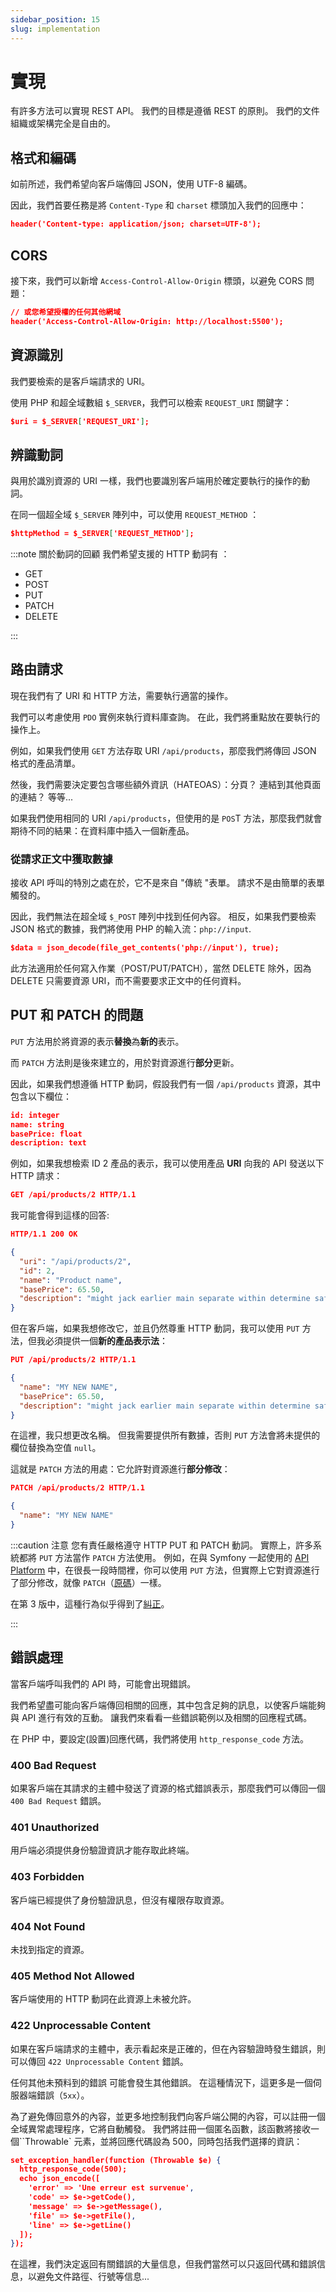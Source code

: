 ```yaml
---
sidebar_position: 15
slug: implementation
---
```


# 實現

有許多方法可以實現 REST API。 我們的目標是遵循 REST 的原則。 我們的文件組織或架構完全是自由的。

## 格式和編碼

如前所述，我們希望向客戶端傳回 JSON，使用 UTF-8 編碼。

因此，我們首要任務是將 `Content-Type` 和 `charset` 標頭加入我們的回應中：

```json
header('Content-type: application/json; charset=UTF-8');
```

## CORS

接下來，我們可以新增 `Access-Control-Allow-Origin` 標頭，以避免 CORS 問題：

```json
// 或您希望授權的任何其他網域
header('Access-Control-Allow-Origin: http://localhost:5500');
```

## 資源識別

我們要檢索的是客戶端請求的 URI。

使用 PHP 和超全域數組 `$_SERVER`，我們可以檢索 `REQUEST_URI` 關鍵字：

```json
$uri = $_SERVER['REQUEST_URI'];
```

## 辨識動詞

與用於識別資源的 URI 一樣，我們也要識別客戶端用於確定要執行的操作的動詞。

在同一個超全域 `$_SERVER` 陣列中，可以使用 `REQUEST_METHOD` ：

```json
$httpMethod = $_SERVER['REQUEST_METHOD'];
```

:::note 關於動詞的回顧
我們希望支援的 HTTP 動詞有 ：

-   GET
-   POST
-   PUT
-   PATCH
-   DELETE

:::

## 路由請求

現在我們有了 URI 和 HTTP 方法，需要執行適當的操作。

我們可以考慮使用 `PDO` 實例來執行資料庫查詢。 在此，我們將重點放在要執行的操作上。

例如，如果我們使用 `GET` 方法存取 URI `/api/products`，那麼我們將傳回 JSON 格式的產品清單。

然後，我們需要決定要包含哪些額外資訊（HATEOAS）：分頁？ 連結到其他頁面的連結？ 等等...

如果我們使用相同的 URI `/api/products`，但使用的是 `POS`T 方法，那麼我們就會期待不同的結果：在資料庫中插入一個新產品。

### 從請求正文中獲取數據

接收 API 呼叫的特別之處在於，它不是來自 "傳統 "表單。 請求不是由簡單的表單觸發的。

因此，我們無法在超全域 `$_POST` 陣列中找到任何內容。 相反，如果我們要檢索 JSON 格式的數據，我們將使用 PHP 的輸入流：`php://input`.

```json
$data = json_decode(file_get_contents('php://input'), true);
```

此方法適用於任何寫入作業（POST/PUT/PATCH），當然 DELETE 除外，因為 DELETE 只需要資源 URI，而不需要要求正文中的任何資料。

## PUT 和 PATCH 的問題

`PUT` 方法用於將資源的表示**替換**為**新的**表示。

而 `PATCH` 方法則是後來建立的，用於對資源進行**部分**更新。

因此，如果我們想遵循 HTTP 動詞，假設我們有一個 `/api/products` 資源，其中包含以下欄位：

```json
id: integer
name: string
basePrice: float
description: text
```

例如，如果我想檢索 ID 2 產品的表示，我可以使用產品 **URI** 向我的 API 發送以下 HTTP 請求：

```json
GET /api/products/2 HTTP/1.1
```

我可能會得到這樣的回答:

```json
HTTP/1.1 200 OK

{
  "uri": "/api/products/2",
  "id": 2,
  "name": "Product name",
  "basePrice": 65.50,
  "description": "might jack earlier main separate within determine safety idea"
}
```

但在客戶端，如果我想修改它，並且仍然尊重 HTTP 動詞，我可以使用 `PUT` 方法，但我必須提供一個**新的產品表示法**：

```json
PUT /api/products/2 HTTP/1.1

{
  "name": "MY NEW NAME",
  "basePrice": 65.50,
  "description": "might jack earlier main separate within determine safety idea"
}
```

在這裡，我只想更改名稱。 但我需要提供所有數據，否則 `PUT` 方法會將未提供的欄位替換為空值 `null`。

這就是 `PATCH` 方法的用處：它允許對資源進行**部分修改**：

```json
PATCH /api/products/2 HTTP/1.1

{
  "name": "MY NEW NAME"
}
```

:::caution 注意
您有責任嚴格遵守 HTTP PUT 和 PATCH 動詞。 實際上，許多系統都將 `PUT` 方法當作 `PATCH` 方法使用。 例如，在與 Symfony 一起使用的 [API Platform](https://api-platform.com/docs/distribution/) 中，在很長一段時間裡，你可以使用 `PUT` 方法，但實際上它對資源進行了部分修改，就像 `PATCH`（[原碼](https://github.com/api-platform/core/issues/4344#issuecomment-873418011)）一樣。

在第 3 版中，這種行為似乎得到了[糾正](https://github.com/api-platform/core/pull/4996)。

:::

## 錯誤處理

當客戶端呼叫我們的 API 時，可能會出現錯誤。

我們希望盡可能向客戶端傳回相關的回應，其中包含足夠的訊息，以使客戶端能夠與 API 進行有效的互動。 讓我們來看看一些錯誤範例以及相關的回應程式碼。

在 PHP 中，要設定(設置)回應代碼，我們將使用 `http_response_code` 方法。

### 400 Bad Request

如果客戶端在其請求的主體中發送了資源的格式錯誤表示，那麼我們可以傳回一個 `400 Bad Request` 錯誤。

### 401 Unauthorized

用戶端必須提供身份驗證資訊才能存取此終端。

### 403 Forbidden

客戶端已經提供了身份驗證訊息，但沒有權限存取資源。

### 404 Not Found

未找到指定的資源。

### 405 Method Not Allowed

客戶端使用的 HTTP 動詞在此資源上未被允許。

### 422 Unprocessable Content

如果在客戶端請求的主體中，表示看起來是正確的，但在內容驗證時發生錯誤，則可以傳回 `422 Unprocessable Content` 錯誤。

任何其他未預料到的錯誤
可能會發生其他錯誤。 在這種情況下，這更多是一個伺服器端錯誤（`5xx`）。

為了避免傳回意外的內容，並更多地控制我們向客戶端公開的內容，可以註冊一個全域異常處理程序，它將自動觸發。 我們將註冊一個匿名函數，該函數將接收一個``Throwable` 元素，並將回應代碼設為 500，同時包括我們選擇的資訊：

```json
set_exception_handler(function (Throwable $e) {
  http_response_code(500);
  echo json_encode([
    'error' => 'Une erreur est survenue',
    'code' => $e->getCode(),
    'message' => $e->getMessage(),
    'file' => $e->getFile(),
    'line' => $e->getLine()
  ]);
});
```

在這裡，我們決定返回有關錯誤的大量信息，但我們當然可以只返回代碼和錯誤信息，以避免文件路徑、行號等信息...
